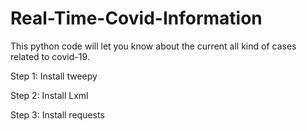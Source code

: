 # Real-Time-Covid-Information
This python code will let you know about the current all kind of cases related to covid-19.

Step 1: Install tweepy

Step 2: Install Lxml

Step 3: Install requests
